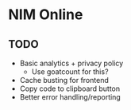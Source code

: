 # NIM Online

## TODO

- Basic analytics + privacy policy
  - Use goatcount for this?
- Cache busting for frontend
- Copy code to clipboard button
- Better error handling/reporting
